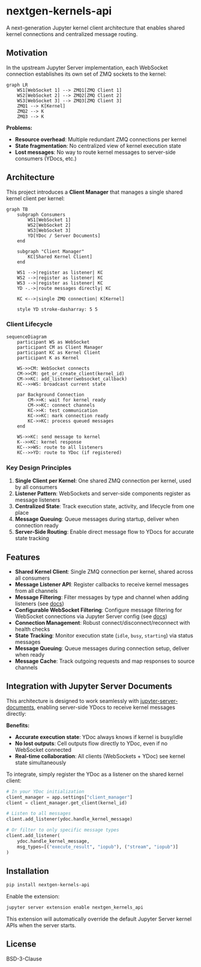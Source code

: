 # nextgen-kernels-api

A next-generation Jupyter kernel client architecture that enables shared kernel connections and centralized message routing.

## Motivation

In the upstream Jupyter Server implementation, each WebSocket connection establishes its own set of ZMQ sockets to the kernel:

```mermaid
graph LR
    WS1[WebSocket 1] --> ZMQ1[ZMQ Client 1]
    WS2[WebSocket 2] --> ZMQ2[ZMQ Client 2]
    WS3[WebSocket 3] --> ZMQ3[ZMQ Client 3]
    ZMQ1 --> K[Kernel]
    ZMQ2 --> K
    ZMQ3 --> K
```

**Problems:**
- **Resource overhead**: Multiple redundant ZMQ connections per kernel
- **State fragmentation**: No centralized view of kernel execution state
- **Lost messages**: No way to route kernel messages to server-side consumers (YDocs, etc.)

## Architecture

This project introduces a **Client Manager** that manages a single shared kernel client per kernel:

```mermaid
graph TB
    subgraph Consumers
        WS1[WebSocket 1]
        WS2[WebSocket 2]
        WS3[WebSocket 3]
        YD[YDoc / Server Documents]
    end

    subgraph "Client Manager"
        KC[Shared Kernel Client]
    end

    WS1 -->|register as listener| KC
    WS2 -->|register as listener| KC
    WS3 -->|register as listener| KC
    YD -.->|route messages directly| KC

    KC <-->|single ZMQ connection| K[Kernel]

    style YD stroke-dasharray: 5 5
```

### Client Lifecycle

```mermaid
sequenceDiagram
    participant WS as WebSocket
    participant CM as Client Manager
    participant KC as Kernel Client
    participant K as Kernel

    WS->>CM: WebSocket connects
    CM->>CM: get_or_create_client(kernel_id)
    CM->>KC: add_listener(websocket_callback)
    KC-->>WS: broadcast current state

    par Background Connection
        CM->>K: wait for kernel ready
        CM->>KC: connect channels
        KC->>K: test communication
        KC->>KC: mark connection ready
        KC->>KC: process queued messages
    end

    WS->>KC: send message to kernel
    K-->>KC: kernel response
    KC-->>WS: route to all listeners
    KC-->>YD: route to YDoc (if registered)
```

### Key Design Principles

1. **Single Client per Kernel**: One shared ZMQ connection per kernel, used by all consumers
2. **Listener Pattern**: WebSockets and server-side components register as message listeners
3. **Centralized State**: Track execution state, activity, and lifecycle from one place
4. **Message Queuing**: Queue messages during startup, deliver when connection ready
5. **Server-Side Routing**: Enable direct message flow to YDocs for accurate state tracking

## Features

- **Shared Kernel Client**: Single ZMQ connection per kernel, shared across all consumers
- **Message Listener API**: Register callbacks to receive kernel messages from all channels
- **Message Filtering**: Filter messages by type and channel when adding listeners (see [docs](docs/message_filtering.md))
- **Configurable WebSocket Filtering**: Configure message filtering for WebSocket connections via Jupyter Server config (see [docs](docs/websocket_filtering_config.md))
- **Connection Management**: Robust connect/disconnect/reconnect with health checks
- **State Tracking**: Monitor execution state (`idle`, `busy`, `starting`) via status messages
- **Message Queuing**: Queue messages during connection setup, deliver when ready
- **Message Cache**: Track outgoing requests and map responses to source channels

## Integration with Jupyter Server Documents

This architecture is designed to work seamlessly with [jupyter-server-documents](https://github.com/jupyter-ai-contrib/jupyter-server-documents), enabling server-side YDocs to receive kernel messages directly:

**Benefits:**
- **Accurate execution state**: YDoc always knows if kernel is busy/idle
- **No lost outputs**: Cell outputs flow directly to YDoc, even if no WebSocket connected
- **Real-time collaboration**: All clients (WebSockets + YDoc) see kernel state simultaneously

To integrate, simply register the YDoc as a listener on the shared kernel client:

```python
# In your YDoc initialization
client_manager = app.settings["client_manager"]
client = client_manager.get_client(kernel_id)

# Listen to all messages
client.add_listener(ydoc.handle_kernel_message)

# Or filter to only specific message types
client.add_listener(
    ydoc.handle_kernel_message,
    msg_types=[("execute_result", "iopub"), ("stream", "iopub")]
)
```

## Installation

```bash
pip install nextgen-kernels-api
```

Enable the extension:

```bash
jupyter server extension enable nextgen_kernels_api
```

This extension will automatically override the default Jupyter Server kernel APIs when the server starts.

## License

BSD-3-Clause
